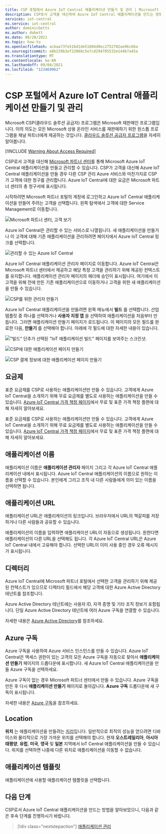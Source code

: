 ```yaml
---
title: CSP 포털에서 Azure IoT Central 애플리케이션 만들기 및 관리 | Microsoft Docs
description: CSP로서 고객을 대신하여 Azure IoT Central 애플리케이션을 만드는 방법.
services: iot-central
ms.service: iot-central
author: dominicbetts
ms.author: dobett
ms.date: 08/28/2021
ms.topic: how-to
ms.openlocfilehash: acbaa73fe51bd1de51084d0ec2752702ae96c66a
ms.sourcegitcommit: e8b229b3ef22068c5e7cd294785532e144b7a45a
ms.translationtype: MT
ms.contentlocale: ko-KR
ms.lasthandoff: 09/04/2021
ms.locfileid: "123469962"
---
```

# <a name="create-and-manage-an-azure-iot-central-application-from-the-csp-portal"></a>CSP 포털에서 Azure IoT Central 애플리케이션 만들기 및 관리

Microsoft CSP(클라우드 솔루션 공급자) 프로그램은 Microsoft 재판매인 프로그램입니다. 이의 의도는 모든 Microsoft 상용 온라인 서비스를 재판매하기 위한 원스톱 프로그램을 채널 파트너에게 제공하는 것입니다. [클라우드 솔루션 공급자 프로그램](https://partner.microsoft.com/cloud-solution-provider)을 자세히 알아봅니다.

[!INCLUDE [Warning About Access Required](../../../includes/iot-central-warning-contribitorrequireaccess.md)]

CSP로서 고객을 대신해 [Microsoft 파트너 센터](https://partnercenter.microsoft.com/partner/home)를 통해 Microsoft Azure IoT Central 애플리케이션을 만들고 관리할 수 있습니다. CSP가 고객을 대신해 Azure IoT Central 애플리케이션을 만들 경우 다른 CSP 관리 Azure 서비스와 마찬가지로 CSP가 고객에 대한 청구를 관리합니다. Azure IoT Central에 대한 요금은 Microsoft 파트너 센터의 총 청구서에 표시됩니다.

시작하려면 Microsoft 파트너 포털의 계정에 로그인하고 Azure IoT Central 애플리케이션을 만들어 주려는 고객을 선택합니다. 왼쪽 탐색에서 고객에 대한 Service Management로 이동합니다.

![Microsoft 파트너 센터, 고객 보기](media/howto-create-and-manage-applications-csp/image1.png)

Azure IoT Central은 관리할 수 있는 서비스로 나열됩니다. 새 애플리케이션을 만들거나 이 고객에 대해 기존 애플리케이션을 관리하려면 페이지에서 Azure IoT Central 링크를 선택합니다.

![관리할 수 있는 Azure IoT Central](media/howto-create-and-manage-applications-csp/image2.png)

Azure IoT Central 애플리케이션 관리자 페이지로 이동합니다. Azure IoT Central은 Microsoft 파트너 센터에서 제공하고 해당 특정 고객을 관리하기 위해 제공된 컨텍스트를 유지합니다. 애플리케이션 관리자 페이지의 헤더에 승인이 표시됩니다. 여기에서 이 고객을 위해 전에 만든 기존 애플리케이션으로 이동하거나 고객을 위한 새 애플리케이션을 만들 수 있습니다.

![CSP를 위한 관리자 만들기](media/howto-create-and-manage-applications-csp/image3.png)

Azure IoT Central 애플리케이션을 만들려면 왼쪽 메뉴에서 **빌드** 를 선택합니다. 산업 템플릿 중 하나를 선택하거나 **사용자 지정 앱** 을 선택하여 애플리케이션을 처음부터 만듭니다. 그러면 애플리케이션 만들기 페이지가 로드됩니다. 이 페이지의 모든 필드를 완료한 다음, **만들기** 를 선택해야 합니다. 아래에 각 필드에 대한 자세한 내용이 있습니다.

!["빌드" 단추가 선택된 "IoT 애플리케이션 빌드" 페이지를 보여주는 스크린샷.](media/howto-create-and-manage-applications-csp/image4.png)

![CSP에 대한 애플리케이션 페이지 만들기](media/howto-create-and-manage-applications-csp/image4-1.png)

![CSP 결제 정보에 대한 애플리케이션 페이지 만들기](media/howto-create-and-manage-applications-csp/image4-2.png)

## <a name="pricing-plan"></a>요금제

표준 요금제를 CSP로 사용하는 애플리케이션만 만들 수 있습니다. 고객에게 Azure IoT Central을 소개하기 위해 무료 요금제를 별도로 사용하는 애플리케이션을 만들 수 있습니다. [Azure IoT Central 가격 책정 페이지](https://azure.microsoft.com/pricing/details/iot-central/)에서 무료 및 표준 가격 책정 플랜에 대해 자세히 알아보세요.

표준 요금제를 CSP로 사용하는 애플리케이션만 만들 수 있습니다. 고객에게 Azure IoT Central을 소개하기 위해 무료 요금제를 별도로 사용하는 애플리케이션을 만들 수 있습니다. [Azure IoT Central 가격 책정 페이지](https://azure.microsoft.com/pricing/details/iot-central/)에서 무료 및 표준 가격 책정 플랜에 대해 자세히 알아보세요.

## <a name="application-name"></a>애플리케이션 이름

애플리케이션 이름은 **애플리케이션 관리자** 페이지 그리고 각 Azure IoT Central 애플리케이션 내에서 표시됩니다. Azure IoT Central 애플리케이션의 이름으로 원하는 이름을 선택할 수 있습니다. 본인에게 그리고 조직 내 다른 사람들에게 의미 있는 이름을 선택하면 됩니다.

## <a name="application-url"></a>애플리케이션 URL

애플리케이션 URL은 애플리케이션의 링크입니다. 브라우저에서 URL의 책갈피를 저장하거나 다른 사람들과 공유할 수 있습니다.

애플리케이션의 이름을 입력하면 애플리케이션 URL이 자동으로 생성됩니다. 원한다면 애플리케이션의 다른 URL을 선택해도 됩니다. 각 Azure IoT Central URL은 Azure IoT Central 내에서 고유해야 합니다. 선택한 URL이 이미 사용 중인 경우 오류 메시지가 표시됩니다.

## <a name="directory"></a>디렉터리

Azure IoT Central에 Microsoft 파트너 포털에서 선택한 고객을 관리하기 위해 제공된 컨텍스트가 있으므로 디렉터리 필드에서 해당 고객에 대한 Azure Active Directory 테넌트를 참조합니다. 

Azure Active Directory 테넌트에는 사용자 ID, 자격 증명 및 기타 조직 정보가 포함됩니다. 단일 Azure Active Directory 테넌트에 여러 Azure 구독을 연결할 수 있습니다.

자세한 내용은 [Azure Active Directory](../../active-directory/index.yml)를 참조하세요.

## <a name="azure-subscription"></a>Azure 구독

Azure 구독을 사용하여 Azure 서비스 인스턴스를 만들 수 있습니다. Azure IoT Central은 액세스 권한이 있는 고객의 모든 Azure 구독을 자동으로 찾아서 **애플리케이션 만들기** 페이지의 드롭다운에 표시합니다. 새 Azure IoT Central 애플리케이션을 만들 Azure 구독을 선택하세요.

Azure 구독이 없는 경우 Microsoft 파트너 센터에서 만들 수 있습니다. Azure 구독을 만든 후 다시 **애플리케이션 만들기** 페이지로 돌아갑니다. **Azure 구독** 드롭다운에 새 구독이 표시됩니다.

자세한 내용은 [Azure 구독](../../guides/developer/azure-developer-guide.md#understanding-accounts-subscriptions-and-billing)을 참조하세요.

## <a name="location"></a>Location

**위치** 는 애플리케이션을 만들려는 [지리](https://azure.microsoft.com/global-infrastructure/geographies/)입니다. 일반적으로 최적의 성능을 얻으려면 디바이스와 물리적으로 가장 가까운 위치를 선택해야 합니다. 현재 **오스트레일리아**, **아시아 태평양**, **유럽**, **미국**, **영국** 및 **일본** 지역에서 IoT Central 애플리케이션을 만들 수 있습니다. 위치를 선택하면 나중에 다른 위치로 애플리케이션을 이동할 수 없습니다.

## <a name="application-template"></a>애플리케이션 템플릿

애플리케이션에 사용할 애플리케이션 템플릿을 선택합니다.

## <a name="next-steps"></a>다음 단계

CSP로서 Azure IoT Central 애플리케이션을 만드는 방법을 알아보았으니, 다음과 같은 후속 단계를 진행하시기 바랍니다.

> [!div class="nextstepaction"]
> [애플리케이션 관리](howto-administer.md)